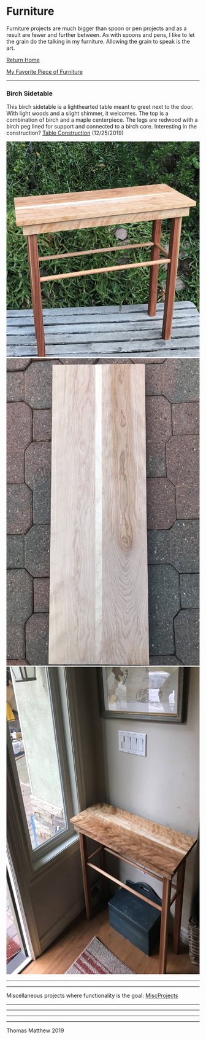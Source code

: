 # Furniture

Furniture projects are much bigger than spoon or pen projects and as a result are fewer and further between. As with spoons and pens, I like to let the grain do the talking in my furniture. Allowing the grain to speak is the art.

[Return Home](index.md)

[My Favorite Piece of Furniture](#birch-sidetable)

_________  

### Birch Sidetable

This birch sidetable is a lighthearted table meant to greet next to the door. With light woods and a slight shimmer, it welcomes. The top is a combination of birch and a maple centerpiece. The legs are redwood with a birch peg lined for support and connected to a birch core. Interesting in the construction? [Table Construction](SideTableCreation.md)  (12/25/2019)

<img src="Furniture/SidetablePlantBackground.JPG" height="561" width="508">  

<img src="Furniture/SidetableCreation/SidetableTopUnlacored.JPG" height="800" width="600">
  
<img src="Furniture/SidetableInHouse.JPG" height="800" width="600">

_________  

_________  


Miscellaneous projects where functionality is the goal: [MiscProjects](MiscellaneousItems.md)  

_________  

_________  

_________  

_________  


Thomas Matthew 2019